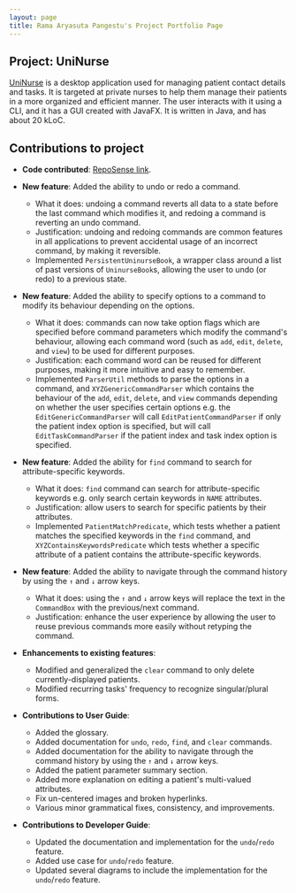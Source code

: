 ```yaml
---
layout: page
title: Rama Aryasuta Pangestu's Project Portfolio Page
---
```


## Project: UniNurse

[UniNurse](https://ay2223s1-cs2103t-t12-4.github.io/tp/) is a desktop application used for managing patient contact details and tasks.
It is targeted at private nurses to help them manage their patients in a more organized and efficient manner.
The user interacts with it using a CLI, and it has a GUI created with JavaFX. It is written in Java, and has about 20 kLoC.

## Contributions to project

* **Code contributed**: [RepoSense link](https://nus-cs2103-ay2223s1.github.io/tp-dashboard/?search=rama-pang&breakdown=true).

* **New feature**: Added the ability to undo or redo a command.
  * What it does: undoing a command reverts all data to a state before the last command which modifies it, and redoing a command is reverting an undo command.
  * Justification: undoing and redoing commands are common features in all applications to prevent accidental usage of an incorrect command, by making it reversible.
  * Implemented `PersistentUninurseBook`, a wrapper class around a list of past versions of `UninurseBook`s, allowing the user to undo (or redo) to a previous state.

* **New feature**: Added the ability to specify options to a command to modify its behaviour depending on the options.
  * What it does: commands can now take option flags which are specified before command parameters which modify the command's behaviour, allowing each command word (such as `add`, `edit`, `delete`, and `view`) to be used for different purposes.
  * Justification: each command word can be reused for different purposes, making it more intuitive and easy to remember.
  * Implemented `ParserUtil` methods to parse the options in a command, and `XYZGenericCommandParser` which contains the behaviour of the `add`, `edit`, `delete`, and `view` commands depending on whether the user specifies certain options e.g. the `EditGenericCommandParser` will call `EditPatientCommandParser` if only the patient index option is specified, but will call `EditTaskCommandParser` if the patient index and task index option is specified.

* **New feature**: Added the ability for `find` command to search for attribute-specific keywords.
  * What it does: `find` command can search for attribute-specific keywords e.g. only search certain keywords in `NAME` attributes.
  * Justification: allow users to search for specific patients by their attributes.
  * Implemented `PatientMatchPredicate`, which tests whether a patient matches the specified keywords in the `find` command, and `XYZContainsKeywordsPredicate` which tests whether a specific attribute of a patient contains the attribute-specific keywords.

* **New feature**: Added the ability to navigate through the command history by using the `↑` and `↓` arrow keys.
  * What it does: using the `↑` and `↓` arrow keys will replace the text in the `CommandBox` with the previous/next command.
  * Justification: enhance the user experience by allowing the user to reuse previous commands more easily without retyping the command.

* **Enhancements to existing features**:
  * Modified and generalized the `clear` command to only delete currently-displayed patients.
  * Modified recurring tasks' frequency to recognize singular/plural forms.

* **Contributions to User Guide**:
  * Added the glossary.
  * Added documentation for `undo`, `redo`, `find`, and `clear` commands.
  * Added documentation for the ability to navigate through the command history by using the `↑` and `↓` arrow keys.
  * Added the patient parameter summary section.
  * Added more explanation on editing a patient's multi-valued attributes.
  * Fix un-centered images and broken hyperlinks.
  * Various minor grammatical fixes, consistency, and improvements.

* **Contributions to Developer Guide**:
  * Updated the documentation and implementation for the `undo`/`redo` feature.
  * Added use case for `undo`/`redo` feature.
  * Updated several diagrams to include the implementation for the `undo`/`redo` feature.
